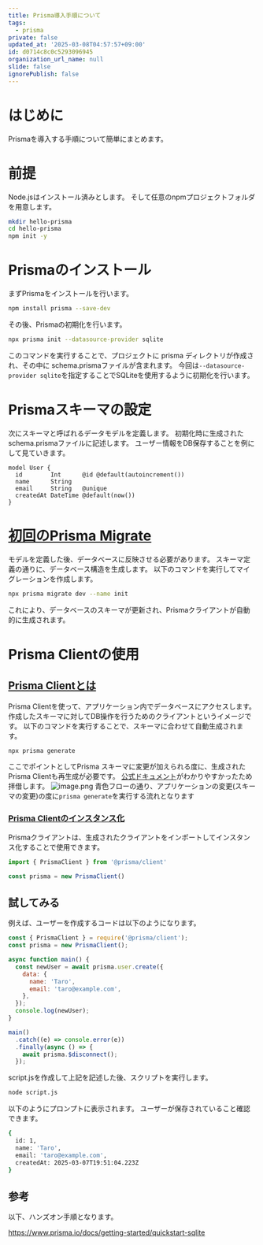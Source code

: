 ```yaml
---
title: Prisma導入手順について
tags:
  - prisma
private: false
updated_at: '2025-03-08T04:57:57+09:00'
id: d0714c8c0c5293096945
organization_url_name: null
slide: false
ignorePublish: false
---
```

# はじめに
Prismaを導入する手順について簡単にまとめます。

# 前提
Node.jsはインストール済みとします。
そして任意のnpmプロジェクトフォルダを用意します。
```sh
mkdir hello-prisma
cd hello-prisma
npm init -y
```

# Prismaのインストール
まずPrismaをインストールを行います。

```sh
npm install prisma --save-dev
```

その後、Prismaの初期化を行います。
```sh
npx prisma init --datasource-provider sqlite
```

このコマンドを実行することで、プロジェクトに prisma ディレクトリが作成され、その中に schema.prismaファイルが含まれます。
今回は`--datasource-provider sqlite`を指定することでSQLiteを使用するように初期化を行います。

# Prismaスキーマの設定
次にスキーマと呼ばれるデータモデルを定義します。
初期化時に生成されたschema.prismaファイルに記述します。
ユーザー情報をDB保存することを例にして見ていきます。
```prisma
model User {
  id        Int      @id @default(autoincrement())
  name      String
  email     String   @unique
  createdAt DateTime @default(now())
}
```

# [初回のPrisma Migrate](https://www.prisma.io/docs/orm/prisma-migrate/getting-started)
モデルを定義した後、データベースに反映させる必要があります。
スキーマ定義の通りに、データベース構造を生成します。
以下のコマンドを実行してマイグレーションを作成します。

```sh
npx prisma migrate dev --name init
```

これにより、データベースのスキーマが更新され、Prismaクライアントが自動的に生成されます。

# Prisma Clientの使用
## [Prisma Clientとは](https://www.prisma.io/docs/orm/prisma-client/setup-and-configuration/introduction)
Prisma Clientを使って、アプリケーション内でデータベースにアクセスします。
作成したスキーマに対してDB操作を行うためのクライアントというイメージです。
以下のコマンドを実行することで、スキーマに合わせて自動生成されます。
```sh
npx prisma generate
```

ここでポイントとしてPrisma スキーマに変更が加えられる度に、生成された Prisma Clientも再生成が必要です。
[公式ドキュメント](https://www.prisma.io/docs/orm/prisma-client/setup-and-configuration/generating-prisma-client)がわかりやすかったため拝借します。
![image.png](https://qiita-image-store.s3.ap-northeast-1.amazonaws.com/0/1518953/781a1f65-5a47-4e81-ac26-6a7d53bae3b2.png)
青色フローの通り、アプリケーションの変更(スキーマの変更)の度に`prisma generate`を実行する流れとなります

### [Prisma Clientのインスタンス化](https://www.prisma.io/docs/orm/prisma-client/setup-and-configuration/instantiate-prisma-client)
Prismaクライアントは、生成されたクライアントをインポートしてインスタンス化することで使用できます。
```js
import { PrismaClient } from '@prisma/client'

const prisma = new PrismaClient()
```

## 試してみる
例えば、ユーザーを作成するコードは以下のようになります。

```javascript
const { PrismaClient } = require('@prisma/client');
const prisma = new PrismaClient();

async function main() {
  const newUser = await prisma.user.create({
    data: {
      name: 'Taro',
      email: 'taro@example.com',
    },
  });
  console.log(newUser);
}

main()
  .catch((e) => console.error(e))
  .finally(async () => {
    await prisma.$disconnect();
  });
```

script.jsを作成して上記を記述した後、スクリプトを実行します。
```sh
node script.js
```

以下のようにプロンプトに表示されます。
ユーザーが保存されていること確認できます。
```sh
{
  id: 1,
  name: 'Taro',
  email: 'taro@example.com',
  createdAt: 2025-03-07T19:51:04.223Z
}
```

## 参考
以下、ハンズオン手順となります。

https://www.prisma.io/docs/getting-started/quickstart-sqlite

